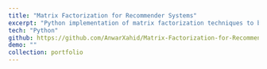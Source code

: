 ```yaml
---
title: "Matrix Factorization for Recommender Systems"
excerpt: "Python implementation of matrix factorization techniques to build recommendation engines."
tech: "Python"
github: https://github.com/AnwarXahid/Matrix-Factorization-for-Recommender-System
demo: ""
collection: portfolio
---
```

